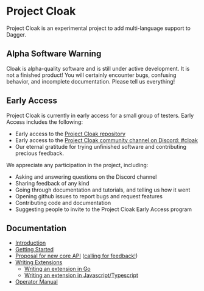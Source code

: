 # Project Cloak

Project Cloak is an experimental project to add multi-language support to Dagger.

## Alpha Software Warning

Cloak is alpha-quality software and is still under active development. It is not a finished product!
You will certainly encounter bugs, confusing behavior, and incomplete documentation. Please tell us everything!

## Early Access

Project Cloak is currently in early access for a small group of testers. Early Access includes the following:

- Early access to the [Project Cloak repository](https://github.com/dagger/cloak)
- Early access to the [Project Cloak community channel on Discord: #cloak](https://discord.com/channels/707636530424053791/1003718839739105300)
- Our eternal gratitude for trying unfinished software and contributing precious feedback.

We appreciate any participation in the project, including:

- Asking and answering questions on the Discord channel
- Sharing feedback of any kind
- Going through documentation and tutorials, and telling us how it went
- Opening github issues to report bugs and request features
- Contributing code and documentation
- Suggesting people to invite to the Project Cloak Early Access program

## Documentation

- [Introduction](docs/unxpq-introduction.md)
- [Getting Started](docs/guides/2ku9n-getting_started.md)
- [Proposal for new core API](./api/README.md) ([calling for feedback!](https://github.com/dagger/cloak/pull/163))
- [Writing Extensions](docs/guides/bnzm7-writing_extensions.md)
  - [Writing an extension in Go](docs/guides/y0yh0-writing_extensions_go.md)
  - [Writing an extension in Javascript/Typescript](docs/guides/oy1q7-writing_extensions_nodejs.md)
- [Operator Manual](docs/guides/d7yxc-operator_manual.md)
